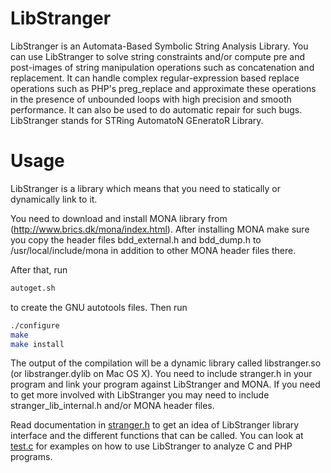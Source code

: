 LibStranger
========
LibStranger is an Automata-Based Symbolic String Analysis Library. You can use LibStranger to solve string constraints and/or compute pre and post-images of string manipulation operations such as concatenation and replacement. It can handle complex regular-expression based replace operations such as PHP's preg_replace and approximate these operations in the presence of unbounded loops with high precision and smooth performance. It can also be used to do automatic repair for such bugs. LibStranger stands for STRing AutomatoN GEneratoR Library.

Usage
=====
LibStranger is a library which means that you need to statically or dynamically link to it.

You need to download and install MONA library from (http://www.brics.dk/mona/index.html). After installing MONA make sure you copy the header files bdd\_external.h and bdd\_dump.h to /usr/local/include/mona in addition to other MONA header files there.

After that, run 
```bash
autoget.sh 
```
to create the GNU autotools files.
Then run
```bash
./configure
make
make install
```
The output of the compilation will be a dynamic library called libstranger.so (or libstranger.dylib on Mac OS X). You need to include stranger.h in your program and link your program against LibStranger and MONA. If you need to get more involved with LibStranger you may need to include stranger\_lib\_internal.h and/or MONA header files.

Read documentation in [stranger.h](stranger.h) to get an idea of LibStranger library interface and the different functions that can be called. You can look at [test.c](test.c) for examples on how to use LibStranger to analyze C and PHP programs.
